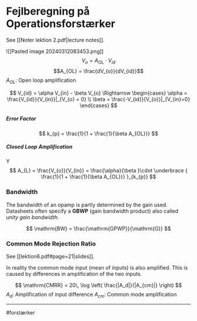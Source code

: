 # Fejlberegning på Operationsforstærker
See [[Noter lektion 2.pdf|lecture notes]].

![[Pasted image 20240312083453.png]]
$$
V_{o} = A_\mathrm{OL} \cdot V_{id}
$$
$$A_{OL} = \frac{dV_{o}}{dV_{id}}$$
$A_{OL}$: Open loop amplification 

$$
V_{id} = \alpha V_{in} - \beta V_{o} \Rightarrow
\begin{cases}
\alpha = \frac{V_{id}}{V_{in}}|_{V_{o} = 0} \\
\beta = \frac{-V_{id}}{V_{o}}|_{V_{in}=0}
\end{cases}
$$

##### Error Factor
$$
k_{p} = \frac{1}{1 + \frac{1}{\beta A_{OL}}}
$$

##### Closed Loop Amplification
Y
$$
A_{L} = \frac{V_{o}}{V_{in}} = \frac{\alpha}{\beta }\cdot  \underbrace { \frac{1}{1 + \frac{1}{\beta A_{OL}}} }_{k_{p}}
$$
### Bandwidth
The bandwidth of an opamp is partly determined by the gain used. Datasheets often specify a **GBWP** (gain bandwidth product) also called *unity gain bandwidth*.

$$
\mathrm{BW} = \frac{\mathrm{GPWP}}{\mathrm{G}}
$$

### Common Mode Rejection Ratio
See [[lektion6.pdf#page=21|slides]].

In reality the common mode input (mean of inputs) is also amplified. This is caused by differences in amplification of the two inputs.

$$
\mathrm{CMRR} = 20\, \log \left( \frac{|A_d|}{|A_{cm}|} \right)
$$
$A_d$: Amplification of input difference
$A_{cm}$: Common mode amplification

---
#forstærker